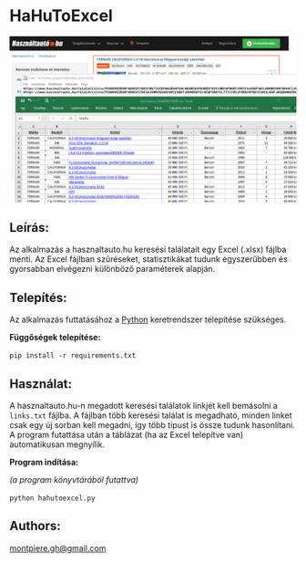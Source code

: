 # HaHuToExcel
![Alt text](hahutoexcel.jpg)
## Leírás:
Az alkalmazás a hasznaltauto.hu keresési találatait egy Excel (.xlsx) fájlba menti.
Az Excel fájlban szűréseket, statisztikákat tudunk egyszerűbben és gyorsabban elvégezni különböző paraméterek alapján.


## Telepítés:
Az alkalmazás futtatásához a [Python](https://www.python.org/downloads/) keretrendszer telepítése szükséges.

**Függőségek telepítése:**

`pip install -r requirements.txt`

## Használat:
A hasznaltauto.hu-n megadott keresési találatok linkjét kell bemásolni a `links.txt` fájlba. 
A fájlban több keresési találat is megadható, minden linket csak egy új sorban kell megadni, így több tipust is össze tudunk hasonlítani. 
A program futattása után a táblázat (ha az Excel telepítve van) automatikusan megnyílik. 

**Program indítása:**

_(a program könyvtárából futattva)_

`python hahutoexcel.py`
## Authors:
montpiere.gh@gmail.com